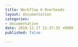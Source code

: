 ```yaml
---
title: Workflow 6 Overheads
layout: documentation
categories:
- documentation
date: 2018-12-17 22:37:33 +0000
published: false

---
```

